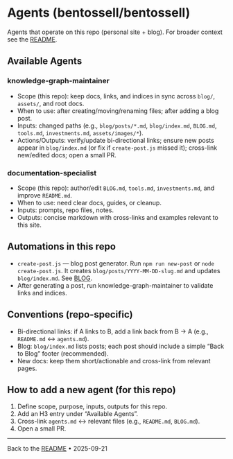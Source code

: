 # Agents (bentossell/bentossell)

Agents that operate on this repo (personal site + blog). For broader context see the [README](README.md).

## Available Agents

### knowledge-graph-maintainer
- Scope (this repo): keep docs, links, and indices in sync across `blog/`, `assets/`, and root docs.  
- When to use: after creating/moving/renaming files; after adding a blog post.  
- Inputs: changed paths (e.g., `blog/posts/*.md`, `blog/index.md`, `BLOG.md`, `tools.md`, `investments.md`, `assets/images/*`).  
- Actions/Outputs: verify/update bi-directional links; ensure new posts appear in `blog/index.md` (or fix if `create-post.js` missed it); cross-link new/edited docs; open a small PR.

### documentation-specialist
- Scope (this repo): author/edit `BLOG.md`, `tools.md`, `investments.md`, and improve `README.md`.  
- When to use: need clear docs, guides, or cleanup.  
- Inputs: prompts, repo files, notes.  
- Outputs: concise markdown with cross-links and examples relevant to this site.

## Automations in this repo
- `create-post.js` — blog post generator. Run `npm run new-post` or `node create-post.js`. It creates `blog/posts/YYYY-MM-DD-slug.md` and updates `blog/index.md`. See [BLOG](BLOG.md).  
- After generating a post, run knowledge-graph-maintainer to validate links and indices.

## Conventions (repo-specific)
- Bi-directional links: if A links to B, add a link back from B → A (e.g., `README.md` ↔ `agents.md`).  
- Blog: `blog/index.md` lists posts; each post should include a simple “Back to Blog” footer (recommended).  
- New docs: keep them short/actionable and cross-link from relevant pages.

## How to add a new agent (for this repo)
1. Define scope, purpose, inputs, outputs for this repo.  
2. Add an H3 entry under “Available Agents”.  
3. Cross-link `agents.md` ↔ relevant files (e.g., `README.md`, `BLOG.md`).  
4. Open a small PR.

---

Back to the [README](README.md) • 2025-09-21
